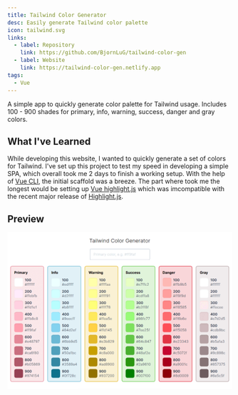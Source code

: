 ```yaml
---
title: Tailwind Color Generator
desc: Easily generate Tailwind color palette
icon: tailwind.svg
links:
  - label: Repository
    link: https://github.com/BjornLuG/tailwind-color-gen
  - label: Website
    link: https://tailwind-color-gen.netlify.app
tags:
  - Vue
---
```


A simple app to quickly generate color palette for Tailwind usage. Includes 100 - 900 shades for primary, info, warning, success, danger and gray colors.

<!-- endexcerpt -->

## What I've Learned

While developing this website, I wanted to quickly generate a set of colors for Tailwind. I've set up this project to test my speed in developing a simple SPA, which overall took me 2 days to finish a working setup. With the help of [Vue CLI](https://cli.vuejs.org), the initial scaffold was a breeze. The part where took me the longest would be setting up [Vue highlight.js](https://github.com/gluons/vue-highlight.js) which was imcompatible with the recent major release of [Highlight.js](https://github.com/highlightjs/highlight.js).

## Preview

![Website preview](./preview.png)
